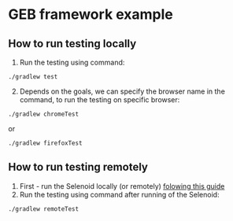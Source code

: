 # GEB framework example

## How to run testing locally

1. Run the testing using command:
```
./gradlew test
``` 
2. Depends on the goals, we can specify the browser name in the command, to run the testing on specific browser:
``` 
./gradlew chromeTest 
```
or
```
./gradlew firefoxTest 

```

## How to run testing remotely
1. First - run the Selenoid locally (or remotely) [folowing this guide](href="https://github.com/savvagen/Selenoid-example")
2. Run the testing using command after running of the Selenoid:
``` 
./gradlew remoteTest

```

